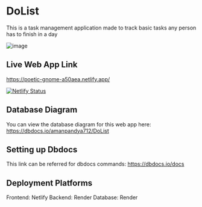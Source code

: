 # DoList
This is a task management application made to track basic tasks any person has to finish in a day

![image](https://github.com/thesparkvision/DoList/assets/40954160/7069cfba-79bc-43ea-a4ed-f928c1ed428e)


## Live Web App Link
https://poetic-gnome-a50aea.netlify.app/

[![Netlify Status](https://api.netlify.com/api/v1/badges/e8df4039-0ecc-4a94-b521-16e621aa6f4d/deploy-status)](https://app.netlify.com/sites/poetic-gnome-a50aea/deploys)

## Database Diagram
You can view the database diagram for this web app here:
https://dbdocs.io/amanpandya712/DoList

## Setting up Dbdocs
This link can be referred for dbdocs commands:
https://dbdocs.io/docs

## Deployment Platforms
Frontend: Netlify
Backend: Render
Database: Render
